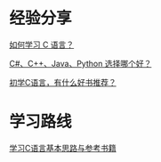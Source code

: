# 经验分享

[如何学习 C 语言？](https://www.zhihu.com/question/19668080)

[C#、C++、Java、Python 选择哪个好？](https://www.zhihu.com/question/298323023/answer/523720835)

[初学C语言，有什么好书推荐？](https://www.zhihu.com/question/22524467/answer/32762832)

# 学习路线

[学习C语言基本思路与参考书籍](https://zhuanlan.zhihu.com/p/19694823)